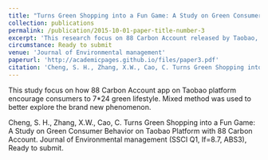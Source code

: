 ```yaml
---
title: "Turns Green Shopping into a Fun Game: A Study on Green Consumer Behavior on Taobao Platform with 88 Carbon Account."
collection: publications
permalink: /publication/2015-10-01-paper-title-number-3
excerpt: 'This research focus on 88 Carbon Account released by Taobao, encouraging consumers to green consumption. Mixed method was used to better explore the brand new phenomenon.'
circumstance: Ready to submit
venue: 'Journal of Environmental management'
paperurl: 'http://academicpages.github.io/files/paper3.pdf'
citation: 'Cheng, S. H., Zhang, X.W., Cao, C. Turns Green Shopping into a Fun Game: A Study on Green Consumer Behavior on Taobao Platform with 88 Carbon Account. Journal of Environmental management (SSCI Q1, If=8.7, ABS3), Ready to submit.'
---
```

This study focus on how 88 Carbon Account app on Taobao platform encourage consumers to 7*24 green lifestyle. Mixed method was used to better explore the brand new phenomenon.

Cheng, S. H., Zhang, X.W., Cao, C. Turns Green Shopping into a Fun Game: A Study on Green Consumer Behavior on Taobao Platform with 88 Carbon Account. Journal of Environmental management (SSCI Q1, If=8.7, ABS3), Ready to submit.
